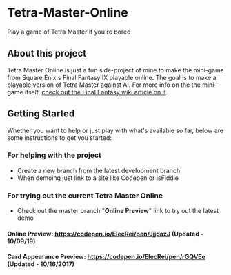 # Tetra-Master-Online
Play a game of Tetra Master if you're bored

## About this project

Tetra Master Online is just a fun side-project of mine to make the mini-game from Square Enix's Final Fantasy IX playable online. The goal is to make a playable version of Tetra Master against AI. For more info on the the mini-game itself, [check out the Final Fantasy wiki article on it](https://finalfantasy.fandom.com/wiki/Tetra_Master_(minigame)).

## Getting Started

Whether you want to help or just play with what's available so far, below are some instructions to get you started:

### For helping with the project

* Create a new branch from the latest development branch
* When demoing just link to a site like Codepen or jsFiddle

### For trying out the current Tetra Master Online

* Check out the master branch "**Online Preview**" link to try out the latest demo

#### Online Preview: https://codepen.io/ElecRei/pen/JjjdazJ (Updated - 10/09/19)

#### Card Appearance Preview: https://codepen.io/ElecRei/pen/rGQVEe (Updated - 10/16/2017)
